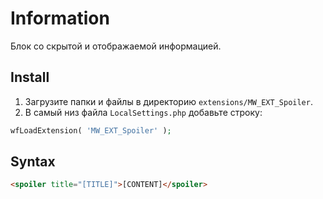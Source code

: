 # Information

Блок со скрытой и отображаемой информацией.

## Install

1. Загрузите папки и файлы в директорию `extensions/MW_EXT_Spoiler`.
2. В самый низ файла `LocalSettings.php` добавьте строку:

```php
wfLoadExtension( 'MW_EXT_Spoiler' );
```

## Syntax

```html
<spoiler title="[TITLE]">[CONTENT]</spoiler>
```

